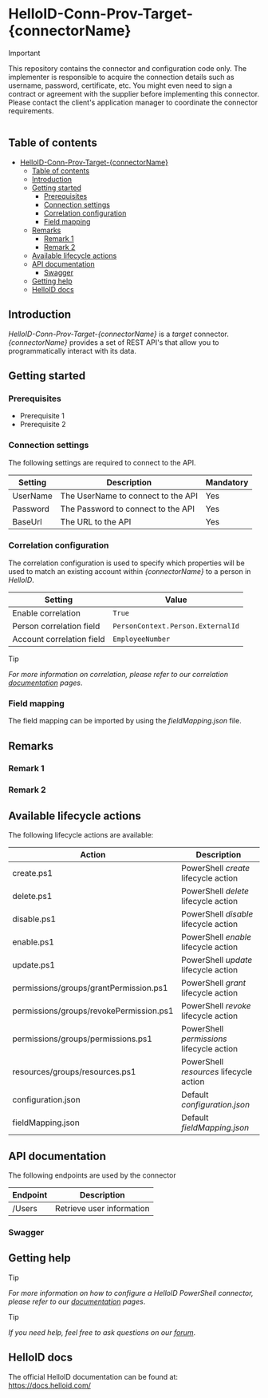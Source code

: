 # HelloID-Conn-Prov-Target-{connectorName}

> [!IMPORTANT]
> This repository contains the connector and configuration code only. The implementer is responsible to acquire the connection details such as username, password, certificate, etc. You might even need to sign a contract or agreement with the supplier before implementing this connector. Please contact the client's application manager to coordinate the connector requirements.

<p align="center">
  <img src="">
</p>

## Table of contents

- [HelloID-Conn-Prov-Target-{connectorName}](#helloid-conn-prov-target-connectorname)
  - [Table of contents](#table-of-contents)
  - [Introduction](#introduction)
  - [Getting started](#getting-started)
    - [Prerequisites](#prerequisites)
    - [Connection settings](#connection-settings)
    - [Correlation configuration](#correlation-configuration)
    - [Field mapping](#field-mapping)
  - [Remarks](#remarks)
    - [Remark 1](#remark-1)
    - [Remark 2](#remark-2)
  - [Available lifecycle actions](#available-lifecycle-actions)
  - [API documentation](#api-documentation)
    - [Swagger](#swagger)
  - [Getting help](#getting-help)
  - [HelloID docs](#helloid-docs)

## Introduction

_HelloID-Conn-Prov-Target-{connectorName}_ is a _target_ connector. _{connectorName}_ provides a set of REST API's that allow you to programmatically interact with its data.

## Getting started

### Prerequisites

<!-- Describe the specific requirements that must be met before using this connector, such as the need for an agent, a certificate or IP whitelisting. -->

- Prerequisite 1
- Prerequisite 2

### Connection settings

The following settings are required to connect to the API.

| Setting  | Description                        | Mandatory |
| -------- | ---------------------------------- | --------- |
| UserName | The UserName to connect to the API | Yes       |
| Password | The Password to connect to the API | Yes       |
| BaseUrl  | The URL to the API                 | Yes       |

### Correlation configuration

The correlation configuration is used to specify which properties will be used to match an existing account within _{connectorName}_ to a person in _HelloID_.

| Setting                   | Value                             |
| ------------------------- | --------------------------------- |
| Enable correlation        | `True`                            |
| Person correlation field  | `PersonContext.Person.ExternalId` |
| Account correlation field | `EmployeeNumber`                  |

> [!TIP]
> _For more information on correlation, please refer to our correlation [documentation](https://docs.helloid.com/en/provisioning/target-systems/powershell-v2-target-systems/correlation.html) pages_.

### Field mapping

The field mapping can be imported by using the _fieldMapping.json_ file.

## Remarks

<!-- Provide remarks on special aspects of the code or the internal workings of the connector. -->

### Remark 1

### Remark 2

## Available lifecycle actions

The following lifecycle actions are available:

| Action                                  | Description                               |
| --------------------------------------- | ----------------------------------------- |
| create.ps1                              | PowerShell _create_ lifecycle action      |
| delete.ps1                              | PowerShell _delete_ lifecycle action      |
| disable.ps1                             | PowerShell _disable_ lifecycle action     |
| enable.ps1                              | PowerShell _enable_ lifecycle action      |
| update.ps1                              | PowerShell _update_ lifecycle action      |
| permissions/groups/grantPermission.ps1  | PowerShell _grant_ lifecycle action       |
| permissions/groups/revokePermission.ps1 | PowerShell _revoke_ lifecycle action      |
| permissions/groups/permissions.ps1      | PowerShell _permissions_ lifecycle action |
| resources/groups/resources.ps1          | PowerShell _resources_ lifecycle action   |
| configuration.json                      | Default _configuration.json_              |
| fieldMapping.json                       | Default _fieldMapping.json_               |

## API documentation

The following endpoints are used by the connector

| Endpoint | Description               |
| -------- | ------------------------- |
| /Users   | Retrieve user information |

### Swagger

<!-- If publicly available, provide the link to the swagger interface  -->

## Getting help

> [!TIP]
> _For more information on how to configure a HelloID PowerShell connector, please refer to our [documentation](https://docs.helloid.com/en/provisioning/target-systems/powershell-v2-target-systems.html) pages_.

> [!TIP]
>  _If you need help, feel free to ask questions on our [forum](https://forum.helloid.com)_.

## HelloID docs

The official HelloID documentation can be found at: https://docs.helloid.com/
